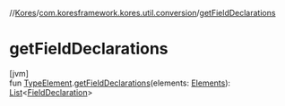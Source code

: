 //[Kores](../../index.md)/[com.koresframework.kores.util.conversion](index.md)/[getFieldDeclarations](get-field-declarations.md)

# getFieldDeclarations

[jvm]\
fun [TypeElement](https://docs.oracle.com/javase/8/docs/api/javax/lang/model/element/TypeElement.html).[getFieldDeclarations](get-field-declarations.md)(elements: [Elements](https://docs.oracle.com/javase/8/docs/api/javax/lang/model/util/Elements.html)): [List](https://kotlinlang.org/api/latest/jvm/stdlib/kotlin.collections/-list/index.html)<[FieldDeclaration](../com.koresframework.kores.base/-field-declaration/index.md)>
